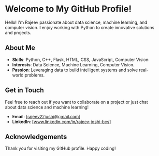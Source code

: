 # Welcome to My GitHub Profile!

Hello! I'm Rajeev passionate about data science, machine learning, and computer vision. I enjoy working with Python to create innovative solutions and projects.

## About Me

- **Skills**: Python, C++, Flask, HTML, CSS, JavaScript, Computer Vision 
- **Interests**: Data Science, Machine Learning, Computer Vision.
- **Passion**: Leveraging data to build intelligent systems and solve real-world problems.

## Get in Touch

Feel free to reach out if you want to collaborate on a project or just chat about data science and machine learning!

- **Email**: [rajeev22joshi@gmail.com]
- **LinkedIn**: [www.linkedin.com/in/rajeev-joshi-bcs]

## Acknowledgements

Thank you for visiting my GitHub profile. Happy coding!

